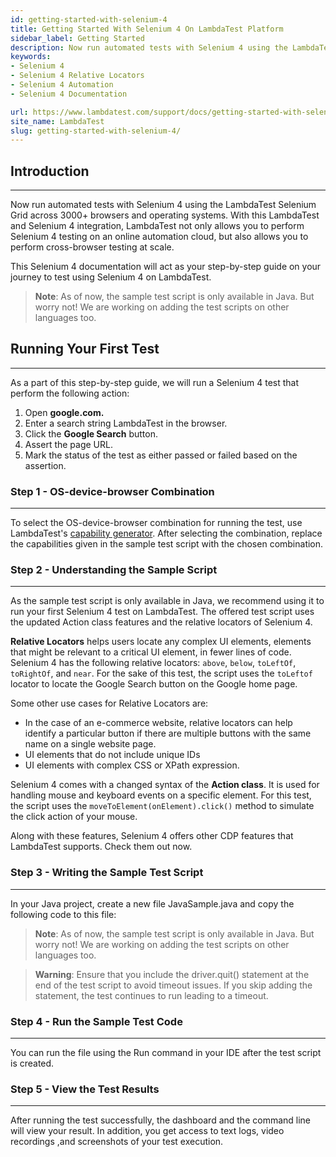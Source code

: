 ```yaml
---
id: getting-started-with-selenium-4
title: Getting Started With Selenium 4 On LambdaTest Platform
sidebar_label: Getting Started
description: Now run automated tests with Selenium 4 using the LambdaTest Selenium Grid across 3000+ browsers and operating systems. 
keywords:
- Selenium 4 
- Selenium 4 Relative Locators
- Selenium 4 Automation
- Selenium 4 Documentation

url: https://www.lambdatest.com/support/docs/getting-started-with-selenium-4/
site_name: LambdaTest
slug: getting-started-with-selenium-4/
---
```

## Introduction

* * *

Now run automated tests with Selenium 4 using the LambdaTest Selenium Grid across 3000+ browsers and operating systems. With this LambdaTest and Selenium 4 integration, LambdaTest not only allows you to perform Selenium 4 testing on an online automation cloud, but also allows you to perform cross-browser testing at scale.

This Selenium 4 documentation will act as your step-by-step guide on your journey to test using Selenium 4 on LambdaTest. 

>**Note**: As of now, the sample test script is only available in Java. But worry not! We are working on adding the test scripts on other languages too. 

## Running Your First Test 

* * *

As a part of this step-by-step guide, we will run a Selenium 4 test that perform the following action:

1. Open **google.com.**
2. Enter a search string LambdaTest in the browser.
3. Click the **Google Search** button.
4. Assert the page URL.
5. Mark the status of the test as either passed or failed based on the assertion. 

### Step 1 - OS-device-browser Combination

* * *

To select the OS-device-browser combination for running the test, use LambdaTest's [capability generator](https://www.lambdatest.com/capabilities-generator/). After selecting the combination, replace the capabilities given in the sample test script with the chosen combination.

###  Step 2 - Understanding the Sample Script

* * *

As the sample test script is only available in Java, we recommend using it to run your first Selenium 4 test on LambdaTest. The offered test script uses the updated Action class features and the relative locators of Selenium 4. 

**Relative Locators** helps users locate any complex UI elements, elements that might be relevant to a critical UI element, in fewer lines of code. Selenium 4 has the following relative locators: `above`, `below`, `toLeftOf`, `toRightOf`, and `near`. For the sake of this test, the script uses the `toLeftof` locator to locate the Google Search button on the Google home page. 

Some other use cases for Relative Locators are:

- In the case of an e-commerce website, relative locators can help identify a particular button if there are multiple buttons with the same name on a single website page. 
- UI elements that do not include unique IDs
- UI elements with complex CSS or XPath expression.

Selenium 4 comes with a changed syntax of the **Action class**. It is used for handling mouse and keyboard events on a specific element. For this test, the script uses the `moveToElement(onElement).click()` method to simulate the click action of your mouse.

Along with these features, Selenium 4 offers other CDP features that LambdaTest supports. Check them out now. 

### Step 3 - Writing the Sample Test Script

* * *

In your Java project, create a new file JavaSample.java and copy the following code to this file: 

>**Note**: As of now, the sample test script is only available in Java. But worry not! We are working on adding the test scripts on other languages too.

>**Warning**: Ensure that you include the driver.quit() statement at the end of the test script to avoid timeout issues. If you skip adding the statement, the test continues to run leading to a timeout.

### Step 4 - Run the Sample Test Code

* * *

You can run the file using the Run command in your IDE after the test script is created. 

### Step 5 - View the Test Results

* * *

After running the test successfully, the dashboard and the command line will view your result. In addition, you get access to text logs, video recordings ,and screenshots of your test execution. 
